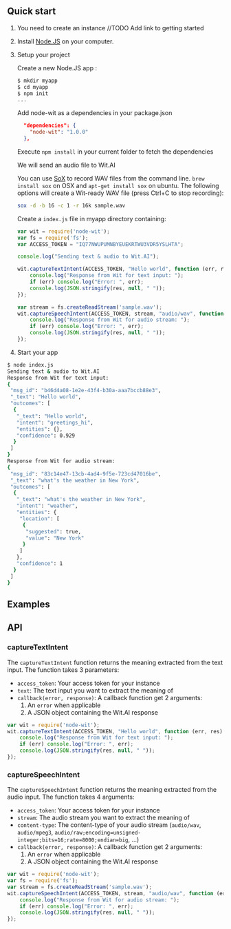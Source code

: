 ## Quick start

1. You need to create an instance //TODO Add link to getting started

2. Install [Node.JS](http://nodejs.org/) on your computer.

3. Setup your project 

    Create a new Node.JS app :
    
    ```bash
    $ mkdir myapp
    $ cd myapp
    $ npm init
    ...
    ```
    
    Add node-wit as a dependencies in your package.json
    
    ```json
      "dependencies": {
        "node-wit": "1.0.0"	
      },	
    ```
    
    Execute `npm install` in your current folder to fetch the dependencies
    
    We will send an audio file to Wit.AI
    
    You can use [SoX](http://sox.sourceforge.net) to record WAV files from the command line.
    `brew install sox` on OSX and `apt-get install sox` on ubuntu.
    The following options will create a Wit-ready WAV file (press Ctrl+C to stop recording):
    
    ```bash
    sox -d -b 16 -c 1 -r 16k sample.wav
    ```
    
    Create a `index.js` file in myapp directory containing:
    
    ```javascript
    var wit = require('node-wit');
    var fs = require('fs');
    var ACCESS_TOKEN = "IQ77NWUPUMNBYEUEKRTWU3VDR5YSLHTA";
    
    console.log("Sending text & audio to Wit.AI");
    
    wit.captureTextIntent(ACCESS_TOKEN, "Hello world", function (err, res) {
        console.log("Response from Wit for text input: ");
        if (err) console.log("Error: ", err);
        console.log(JSON.stringify(res, null, " "));
    });
    
    var stream = fs.createReadStream('sample.wav');
    wit.captureSpeechIntent(ACCESS_TOKEN, stream, "audio/wav", function (err, res) {
        console.log("Response from Wit for audio stream: ");
        if (err) console.log("Error: ", err);
        console.log(JSON.stringify(res, null, " "));
    });
    ```

4. Start your app

```bash
$ node index.js
Sending text & audio to Wit.AI
Response from Wit for text input:
{
 "msg_id": "b46d4a08-1e2e-43f4-b30a-aaa7bccb88e3",
 "_text": "Hello world",
 "outcomes": [
  {
   "_text": "Hello world",
   "intent": "greetings_hi",
   "entities": {},
   "confidence": 0.929
  }
 ]
}
Response from Wit for audio stream:
{
 "msg_id": "83c14e47-13cb-4ad4-9f5e-723cd47016be",
 "_text": "what's the weather in New York",
 "outcomes": [
  {
   "_text": "what's the weather in New York",
   "intent": "weather",
   "entities": {
    "location": [
     {
      "suggested": true,
      "value": "New York"
     }
    ]
   },
   "confidence": 1
  }
 ]
}
```

## Examples


## API

### captureTextIntent

The `captureTextIntent` function returns the meaning extracted from the text
input. The function takes 3 parameters:
- `access_token`: Your access token for your instance
- `text`: The text input you want to extract the meaning of
- `callback(error, response)`: A callback function get 2 arguments:
    1. An `error` when applicable
    2. A JSON object containing the Wit.AI response
    
```javascript
var wit = require('node-wit');
wit.captureTextIntent(ACCESS_TOKEN, "Hello world", function (err, res) {
    console.log("Response from Wit for text input: ");
    if (err) console.log("Error: ", err);
    console.log(JSON.stringify(res, null, " "));
});
```

### captureSpeechIntent

The `captureSpeechIntent` function returns the meaning extracted from the audio
input. The function takes 4 arguments:
- `access_token`: Your access token for your instance
- `stream`: The audio stream you want to extract the meaning of
- `content-type`: The content-type of your audio stream (`audio/wav`, `audio/mpeg3`, 
`audio/raw;encoding=unsigned-integer;bits=16;rate=8000;endian=big`, ...)
- `callback(error, response)`: A callback function get 2 arguments:
    1. An `error` when applicable
    2. A JSON object containing the Wit.AI response
    
```javascript
var wit = require('node-wit');
var fs = require('fs');
var stream = fs.createReadStream('sample.wav');
wit.captureSpeechIntent(ACCESS_TOKEN, stream, "audio/wav", function (err, res) {
    console.log("Response from Wit for audio stream: ");
    if (err) console.log("Error: ", err);
    console.log(JSON.stringify(res, null, " "));
});
```